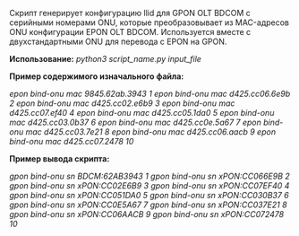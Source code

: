 
Скрипт генерирует конфигурацию llid для GPON OLT BDCOM c серийными номерами ONU, которые преобразовывает из MAC-адресов ONU конфигурации EPON OLT BDCOM.
Используется вместе с двухстандартными ONU для перевода с EPON на GPON.

**Использование:** *python3 script_name.py input_file*

**Пример содержимого изначального файла:**

*epon bind-onu mac 9845.62ab.3943 1*
*epon bind-onu mac d425.cc06.6e9b 2*
*epon bind-onu mac d425.cc02.e6b9 3*
*epon bind-onu mac d425.cc07.ef40 4*
*epon bind-onu mac d425.cc05.1da0 5*
*epon bind-onu mac d425.cc03.0b37 6*
*epon bind-onu mac d425.cc0e.5a67 7*
*epon bind-onu mac d425.cc03.7e21 8*
*epon bind-onu mac d425.cc06.aacb 9*
*epon bind-onu mac d425.cc07.2478 10*

**Пример вывода скрипта:**

*gpon bind-onu sn BDCM:62AB3943 1*
*gpon bind-onu sn xPON:CC066E9B 2*
*gpon bind-onu sn xPON:CC02E6B9 3*
*gpon bind-onu sn xPON:CC07EF40 4*
*gpon bind-onu sn xPON:CC051DA0 5*
*gpon bind-onu sn xPON:CC030B37 6*
*gpon bind-onu sn xPON:CC0E5A67 7*
*gpon bind-onu sn xPON:CC037E21 8*
*gpon bind-onu sn xPON:CC06AACB 9*
*gpon bind-onu sn xPON:CC072478 10*
